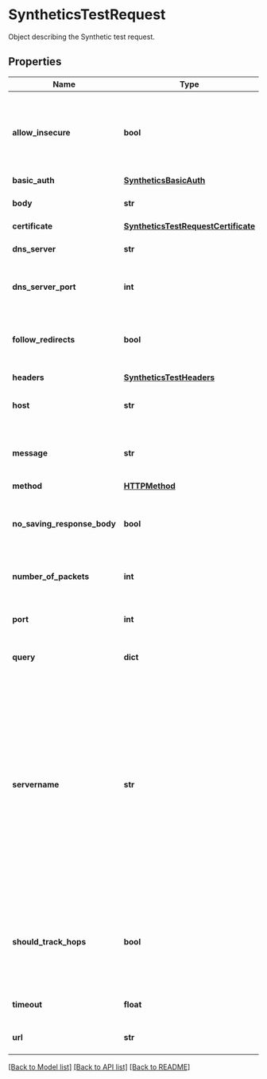 # SyntheticsTestRequest

Object describing the Synthetic test request.

## Properties

| Name                        | Type                                                                        | Description                                                                                                                                                                                          | Notes      |
| --------------------------- | --------------------------------------------------------------------------- | ---------------------------------------------------------------------------------------------------------------------------------------------------------------------------------------------------- | ---------- |
| **allow_insecure**          | **bool**                                                                    | Allows loading insecure content for an HTTP request in a multistep test step.                                                                                                                        | [optional] |
| **basic_auth**              | [**SyntheticsBasicAuth**](SyntheticsBasicAuth.md)                           |                                                                                                                                                                                                      | [optional] |
| **body**                    | **str**                                                                     | Body to include in the test.                                                                                                                                                                         | [optional] |
| **certificate**             | [**SyntheticsTestRequestCertificate**](SyntheticsTestRequestCertificate.md) |                                                                                                                                                                                                      | [optional] |
| **dns_server**              | **str**                                                                     | DNS server to use for DNS tests.                                                                                                                                                                     | [optional] |
| **dns_server_port**         | **int**                                                                     | DNS server port to use for DNS tests.                                                                                                                                                                | [optional] |
| **follow_redirects**        | **bool**                                                                    | Specifies whether or not the request follows redirects.                                                                                                                                              | [optional] |
| **headers**                 | [**SyntheticsTestHeaders**](SyntheticsTestHeaders.md)                       |                                                                                                                                                                                                      | [optional] |
| **host**                    | **str**                                                                     | Host name to perform the test with.                                                                                                                                                                  | [optional] |
| **message**                 | **str**                                                                     | Message to send for UDP or WebSocket tests.                                                                                                                                                          | [optional] |
| **method**                  | [**HTTPMethod**](HTTPMethod.md)                                             |                                                                                                                                                                                                      | [optional] |
| **no_saving_response_body** | **bool**                                                                    | Determines whether or not to save the response body.                                                                                                                                                 | [optional] |
| **number_of_packets**       | **int**                                                                     | Number of pings to use per test.                                                                                                                                                                     | [optional] |
| **port**                    | **int**                                                                     | Port to use when performing the test.                                                                                                                                                                | [optional] |
| **query**                   | **dict**                                                                    | Query to use for the test.                                                                                                                                                                           | [optional] |
| **servername**              | **str**                                                                     | For SSL tests, it specifies on which server you want to initiate the TLS handshake, allowing the server to present one of multiple possible certificates on the same IP address and TCP port number. | [optional] |
| **should_track_hops**       | **bool**                                                                    | Turns on a traceroute probe to discover all gateways along the path to the host destination.                                                                                                         | [optional] |
| **timeout**                 | **float**                                                                   | Timeout in seconds for the test.                                                                                                                                                                     | [optional] |
| **url**                     | **str**                                                                     | URL to perform the test with.                                                                                                                                                                        | [optional] |

[[Back to Model list]](README.md#documentation-for-models) [[Back to API list]](README.md#documentation-for-api-endpoints) [[Back to README]](README.md)
